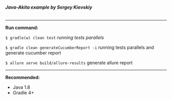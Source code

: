 ###### **Java-Akita example by Sergey Kievskiy**

*****
**Run command:**

`$ gradle(w) clean test` 
_running tests parallels_
  
`$ gradle clean generateCucumberReport -i` running tests parallels and generate cucumber report

`$ allure serve build/allure-results` generate allure report  
  
*****
**Recommended:**
* Java 1.8
* Gradle 4+
  